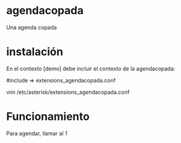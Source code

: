 # agendacopada
Una agenda copada

# instalación

En el contexto [demo] debe incluir el contexto de la agendacopada:

#include => extensions_agendacopada.conf

vim /etc/asterisk/extensions_agendacopada.conf

# Funcionamiento

Para agendar, llamar al *1*


